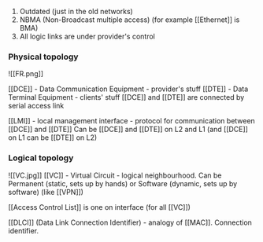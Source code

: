 1) Outdated (just in the old networks)
2) NBMA (Non-Broadcast multiple access) (for example [[Ethernet]] is BMA)
3) All logic links are under provider's control

### Physical topology
![[FR.png]]

[[DCE]] - Data Communication Equipment - provider's stuff 
[[DTE]] - Data Terminal Equipment - clients' stuff
[[DCE]] and [[DTE]] are connected by serial access link

[[LMI]] - local management interface - protocol for communication between [[DCE]] and [[DTE]]
Can be [[DCE]] and [[DTE]] on L2 and L1 (and [[DCE]] on L1 can be [[DTE]] on L2)
### Logical topology
![[VC.jpg]]
[[VC]] - Virtual Circuit - logical neighbourhood. Can be Permanent (static, sets up by hands) or Software (dynamic, sets up by software) (like [[VPN]])

[[Access Control List]] is one on interface (for all [[VC]]) 

[[DLCI]] (Data Link Connection Identifier) - analogy of [[MAC]]. Connection identifier.